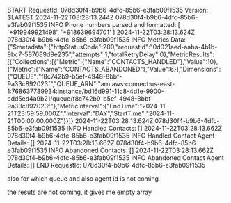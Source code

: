 START RequestId: 078d30f4-b9b6-4dfc-85b6-e3fab09f1535 Version: $LATEST
2024-11-22T03:28:13.244Z	078d30f4-b9b6-4dfc-85b6-e3fab09f1535	INFO	Phone numbers parsed and formatted: [ '+919949921498', '+918639694701' ]
2024-11-22T03:28:13.624Z	078d30f4-b9b6-4dfc-85b6-e3fab09f1535	INFO	Metrics Data: {"$metadata":{"httpStatusCode":200,"requestId":"0d021aed-aaba-4b1b-9bc7-587689d9e235","attempts":1,"totalRetryDelay":0},"MetricResults":[{"Collections":[{"Metric":{"Name":"CONTACTS_HANDLED"},"Value":10},{"Metric":{"Name":"CONTACTS_ABANDONED"},"Value":6}],"Dimensions":{"QUEUE":"f8c742b9-b5ef-4948-8bbf-9a33c892023f","QUEUE_ARN":"arn:aws:connect:us-east-1:768637739934:instance/bd16d991-11c8-4d1e-9900-edd5ed4a9b21/queue/f8c742b9-b5ef-4948-8bbf-9a33c892023f"},"MetricInterval":{"EndTime":"2024-11-21T23:59:59.000Z","Interval":"DAY","StartTime":"2024-11-21T00:00:00.000Z"}}]}
2024-11-22T03:28:13.624Z	078d30f4-b9b6-4dfc-85b6-e3fab09f1535	INFO	Handled Contacts: []
2024-11-22T03:28:13.662Z	078d30f4-b9b6-4dfc-85b6-e3fab09f1535	INFO	Handled Contact Agent Details: []
2024-11-22T03:28:13.662Z	078d30f4-b9b6-4dfc-85b6-e3fab09f1535	INFO	Abandoned Contacts: []
2024-11-22T03:28:13.662Z	078d30f4-b9b6-4dfc-85b6-e3fab09f1535	INFO	Abandoned Contact Agent Details: []
END RequestId: 078d30f4-b9b6-4dfc-85b6-e3fab09f1535


also for which queue and also agent id is not coming

the resuts are not coming, it gives me empty array
